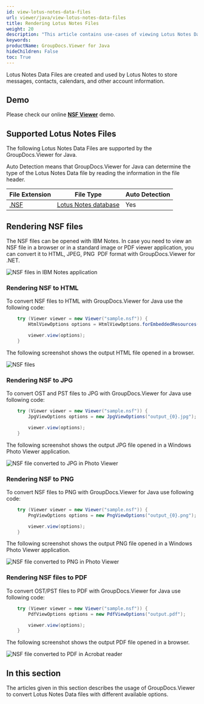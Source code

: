 ```yaml
---
id: view-lotus-notes-data-files
url: viewer/java/view-lotus-notes-data-files
title: Rendering Lotus Notes Files
weight: 20
description: "This article contains use-cases of viewing Lotus Notes Data Files with GroupDocs.Viewer within your Java applications."
keywords: 
productName: GroupDocs.Viewer for Java
hideChildren: False
toc: True
---
```

Lotus Notes Data Files are created and used by Lotus Notes to store messages, contacts, calendars, and other account information.

## Demo

Please check our online **[NSF Viewer](https://products.groupdocs.app/viewer/nsf)** demo.

## Supported Lotus Notes Files

The following Lotus Notes Data Files are supported by the GroupDocs.Viewer for Java.

Auto Detection means that GroupDocs.Viewer for Java can determine the type of the Lotus Notes Data file by reading the information in the file header.

| File Extension | File Type | Auto Detection |
| --- | --- | --- |
| [.NSF](https://fileinfo.com/extension/nsf) | [Lotus Notes database](https://fileinfo.com/extension/nsf) | Yes |

## Rendering NSF files

The NSF files can be opened with IBM Notes.
In case you need to view an NSF file in a browser or in a standard image or PDF viewer application, you can convert it to HTML, JPEG, PNG  PDF format with GroupDocs.Viewer for .NET.

![NSF files in IBM Notes application](viewer/java/images/how-to-convert-and-view-nsf-files/nsf-files-in-ibm-notes.jpg)

### Rendering NSF to HTML

To convert NSF files to HTML with GroupDocs.Viewer for Java use the following code:

```java
    try (Viewer viewer = new Viewer("sample.nsf")) {
        HtmlViewOptions options = HtmlViewOptions.forEmbeddedResources("output.html");

        viewer.view(options);
    }
```

The following screenshot shows the output HTML file opened in a browser.

![NSF files](viewer/java/images/how-to-convert-and-view-nsf-files/nsf-file-in-browser.jpg)

### Rendering NSF to JPG

To convert OST and PST files to JPG with GroupDocs.Viewer for Java use following code:

```java
    try (Viewer viewer = new Viewer("sample.nsf")) {
        JpgViewOptions options = new JpgViewOptions("output_{0}.jpg");

        viewer.view(options);
    }
```

The following screenshot shows the output JPG file opened in a Windows Photo Viewer application.

![NSF file converted to JPG in Photo Viewer](viewer/java/images/how-to-convert-and-view-nsf-files/nsf-file-in-photo-viewer-jpg.jpg)

### Rendering NSF to PNG

To convert NSF files to PNG with GroupDocs.Viewer for Java use following code:

```java
    try (Viewer viewer = new Viewer("sample.nsf")) {
        PngViewOptions options = new PngViewOptions("output_{0}.png");

        viewer.view(options);
    }
```

The following screenshot shows the output PNG file opened in a Windows Photo Viewer application.

![NSF file converted to PNG in Photo Viewer](viewer/java/images/how-to-convert-and-view-nsf-files/nsf-file-in-photo-viewer-png.jpg)

### Rendering NSF files to PDF

To convert OST/PST files to PDF with GroupDocs.Viewer for Java use following code:

```java
    try (Viewer viewer = new Viewer("sample.nsf")) {
        PdfViewOptions options = new PdfViewOptions("output.pdf");

        viewer.view(options);
    }
```

The following screenshot shows the output PDF file opened in a browser.

![NSF file converted to PDF in Acrobat reader](viewer/java/images/how-to-convert-and-view-nsf-files/nsf-file-in-photo-viewer-pdf.jpg)

## In this section

The articles given in this section describes the usage of GroupDocs.Viewer to convert Lotus Notes Data files with different available options.
